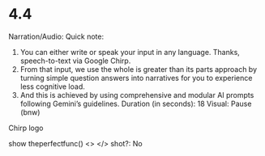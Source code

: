# 4.4

Narration/Audio: Quick note: 
1. You can either write or speak your input in any language. Thanks, speech-to-text via Google Chirp.
2. From that input, we use the whole is greater than its parts approach by turning simple question answers into narratives for you to experience less cognitive load.
3. And this is achieved by using comprehensive and modular AI prompts following Gemini’s guidelines.
Duration (in seconds): 18
Visual: Pause (bnw)

Chirp logo

show theperfectfunc()
 <>
 </>
shot?: No